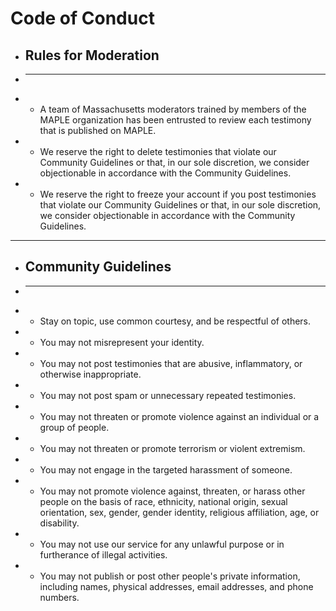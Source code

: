 
# Code of Conduct
+ ## Rules for Moderation 
+ ---
+ - A team of Massachusetts moderators trained by members of the MAPLE organization has been entrusted to review each testimony that is published on MAPLE.
+ - We reserve the right to delete testimonies that violate our Community Guidelines or that, in our sole discretion, we consider objectionable in accordance with the Community Guidelines.
+ - We reserve the right to freeze your account if you post testimonies that violate our Community Guidelines or that, in our sole discretion, we consider objectionable in accordance with the Community Guidelines.

---

+ ## Community Guidelines
+ ---
+ - Stay on topic, use common courtesy, and be respectful of others.
+ - You may not misrepresent your identity.
+ - You may not post testimonies that are abusive, inflammatory, or otherwise inappropriate. 
+ - You may not post spam or unnecessary repeated testimonies. 
+ - You may not threaten or promote violence against an individual or a group of people.
+ - You may not threaten or promote terrorism or violent extremism.
+ - You may not engage in the targeted harassment of someone.
+ - You may not promote violence against, threaten, or harass other people on the basis of race, ethnicity, national origin, sexual orientation, sex, gender, gender identity, religious affiliation, age, or disability.
+ - You may not use our service for any unlawful purpose or in furtherance of illegal activities. 
+ - You may not publish or post other people's private information, including names, physical addresses, email addresses, and phone numbers.
